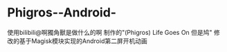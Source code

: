 # Phigros--Android-
使用bilibili@啊獨角獸是做什么的啊  制作的"(Phigros)  Life Goes On 但是鸠" 修改的基于Magisk模块实现的Android第二屏开机动画
